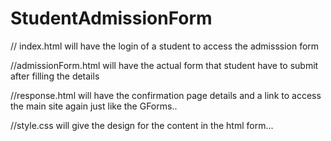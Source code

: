 # StudentAdmissionForm

// index.html will have the login of a student to access the admisssion form

//admissionForm.html will have the actual form that student have to submit after filling the details

//response.html will have the confirmation page details and a link to access the main site again just like the GForms..

//style.css will give the design for the content in the html form...
